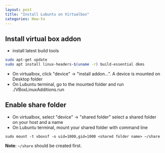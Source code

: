 ```yaml
---
layout: post
title: "Install Lubuntu on Virtualbox"
categories: How-to
---
```


## Install virtual box addon  
- install latest build tools  
```sh
sudo apt-get update
sudo apt install linux-headers-$(uname -r) build-essential dkms
```
- On virtualbox, click "device" -> "install addon...". A device is mounted on Desktop folder
- On Lubuntu terminal, go to the mounted folder and run ./VBoxLinuxAdditions.run

## Enable share folder  
- On virtualbox, select "device" -> "shared folder" select a shared folder on your host and a name
- On Lubuntu terminal, mount your shared folder with command line  

```
sudo mount -t vboxsf -o uid=1000,gid=1000 <shared folder name> ~/share
```
**Note**:  `~/share` should be created first.